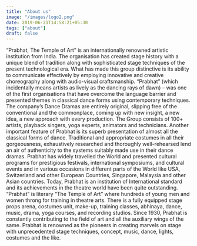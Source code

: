 ```yaml
---
title: "About us"
image: "/images/logo2.png"
date: 2019-06-21T14:58:21+05:30
tags: ["about"]
draft: false
---
```


“Prabhat, The Temple of Art” is an internationally renowned artistic institution from India. The organisation has created stage history with a unique blend of tradition along with sophisticated stage techniques of the present technological era.
What has made this group distinctive is its ability to communicate effectively by employing innovative and creative choreography along with audio-visual craftsmanship. “Prabhat” (which incidentally means artists as lively as the dancing rays of dawn) – was one of the first organisations that have overcome the language barrier and presented themes in classical dance forms using contemporary techniques. The company’s Dance Dramas are entirely original, slipping free of the conventional and the commonplace, coming up with new insight, a new idea, a new approach with every production.
The Group consists of 100+ artists, playback singers, yoga experts, animators and technicians. Another important feature of Prabhat is its superb presentation of almost all the classical forms of dance. Traditional and appropriate costumes in all their gorgeousness, exhaustively researched and thoroughly well-rehearsed lend an air of authenticity to the systems suitably made use in their dance dramas.
Prabhat has widely travelled the World and presented cultural programs for prestigious festivals, international symposiums, and cultural events and in various occasions in different parts of the World like USA, Switzerland and other European Countries, Singapore, Malaysia and other Asian countries.
Today, Prabhat is an institution of International standard and its achievements in the theatre world have been quite outstanding. “Prabhat” is literary “The Temple of Art” where hundreds of young men and women throng for training in theatre arts. There is a fully equipped stage props arena, costumes unit, make-up, training classes, abhinaya, dance, music, drama, yoga courses, and recording studios.
Since 1930, Prabhat is constantly contributing to the field of art and all the auxiliary wings of the same. Prabhat is renowned as the pioneers in creating marvels on stage with unprecedented stage techniques, concept, music, dance, lights, costumes and the like.
